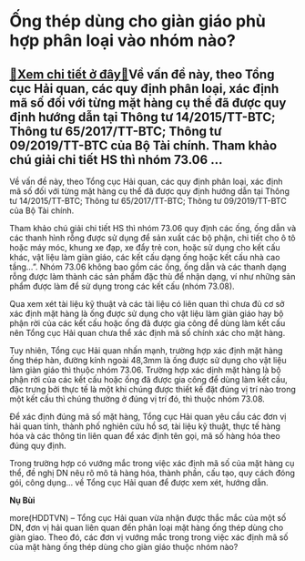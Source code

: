 Ống thép dùng cho giàn giáo phù hợp phân loại vào nhóm nào?
===========================================================

[:gift:Xem chi tiết ở đây:gift:](https://hddtvn.com/ong-thep-dung-cho-gian-giao-phu-hop-phan-loai-vao-nhom-nao/)Về vấn đề này, theo Tổng cục Hải quan, các quy định phân loại, xác định mã số đối với từng mặt hàng cụ thể đã được quy định hướng dẫn tại Thông tư 14/2015/TT-BTC; Thông tư 65/2017/TT-BTC; Thông tư 09/2019/TT-BTC của Bộ Tài chính. Tham khảo chú giải chi tiết HS thì nhóm 73.06 …
-------------------------------------------------------------------------------------------------------------------------------------------------------------------------------------------------------------------------------------------------------------------------------------


Về vấn đề này, theo Tổng cục Hải quan, các quy định phân loại, xác định mã số đối với từng mặt hàng cụ thể đã được quy định hướng dẫn tại Thông tư 14/2015/TT-BTC; Thông tư 65/2017/TT-BTC; Thông tư 09/2019/TT-BTC của Bộ Tài chính.


Tham khảo chú giải chi tiết HS thì nhóm 73.06 quy định các ống, ống dẫn và các thanh hình rỗng được sử dụng để sản xuất các bộ phận, chi tiết cho ô tô hoặc máy móc, khung xe đạp, xe đẩy trẻ con, hoặc sử dụng cho kết cấu khác, vật liệu làm giàn giáo, các kết cấu dạng ống hoặc kết cấu nhà cao tầng…”. Nhóm 73.06 không bao gồm các ống, ống dẫn và các thanh dạng rỗng được làm thành các sản phẩm đặc thù để nhận dạng, ví như những sản phẩm được làm để sử dụng trong các kết cấu (nhóm 73.08).


Qua xem xét tài liệu kỹ thuật và các tài liệu có liên quan thì chưa đủ cơ sở xác định mặt hàng là ống được sử dụng cho vật liệu làm giàn giáo hay bộ phận rời của các kết cấu hoặc ống đã được gia công để dùng làm kết cấu nên Tổng cục Hải quan chưa thể xác định mã số chính xác cho mặt hàng.


Tuy nhiên, Tổng cục Hải quan nhấn mạnh, trường hợp xác định mặt hàng ống thép hàn, đường kính ngoài 48,3mm là ống được sử dụng cho vật liệu làm giàn giáo thì thuộc nhóm 73.06. Trường hợp xác dịnh mặt hàng là bộ phận rời của các kết cấu hoặc ống đã được gia công để dùng làm kết cấu, đặc trưng bởi thực tế là một khi chúng được thiết kế đặt đúng vị trí nào trong một kết cấu thì chúng thường ở đúng vị trí đó, thì thuộc nhóm 73.08.


Để xác định đúng mã số mặt hàng, Tổng cục Hải quan yêu cầu các đơn vị hải quan tỉnh, thành phố nghiên cứu hồ sơ, tài liệu kỹ thuật, thực tế hàng hóa và các thông tin liên quan để xác định tên gọi, mã số hàng hóa theo đúng quy định.


Trong trường hợp có vướng mắc trong việc xác định mã số của mặt hàng cụ thể, đề nghị DN nêu rõ mô tả hàng hóa, thành phần, cấu tạo, quy cách đóng gói, công dụng… về Tổng cục Hải quan để được xem xét, hướng dẫn.




**Nụ Bùi**



more(HDDTVN) – Tổng cục Hải quan vừa nhận được thắc mắc của một số DN, đơn vị hải quan liên quan đến phân loại mặt hàng ống thép dùng cho giàn giao. Theo đó, các đơn vị vướng mắc trong trong việc xác định mã số của mặt hàng ống thép dùng cho giàn giáo thuộc nhóm nào?

